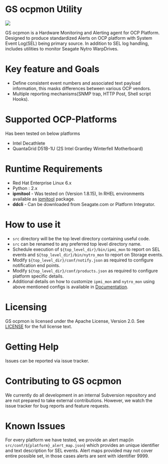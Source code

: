 GS ocpmon Utility
=================

[![][license img]][license]

GS ocpmon is a Hardware Monitoring and Alerting agent for OCP
Platform. Designed to produce standardized Alerts on OCP platform with
System Event Log(SEL) being primary source. In addition to SEL log
handling, includes utilities to monitor Seagate Nytro WarpDrives.


# Key feature and Goals
- Define consistent event numbers and associated text payload information, this masks differences between various OCP vendors.
- Multiple reporting mechanisms(SNMP trap, HTTP Post, Shell script Hooks).


# Supported OCP-Platforms
Has been tested on below platforms
- Intel Decathlete
- QuantaGrid D51B-1U (2S Intel Grantley Winterfell Motherboard)

# Runtime Requirements
- Red Hat Enterprise Linux 6.x
- Python : 2.x
- __ipmitool__ - Was tested on (Version 1.8.15), In RHEL environments available as [ipmitool](http://ipmitool.sourceforge.net/) package.
- __ddcli__ - Can be downloaded from Seagate.com or Platform Integrator.


# How to use it
- ```src``` directory will be the top level directory containing useful code.
- ```src``` can be renamed to any preferred top level directory name.
- Schedule execution of  ```${top_level_dir}/bin/ipmi_mon``` to report on SEL events and
```${top_level_dir}/bin/nytro_mon``` to report on Storage events.
- Modify ```${top_level_dir}/conf/notify.json``` as required to configure notification end
points.
- Modify ```${top_level_dir}/conf/products.json``` as required to configure platform specific details.
- Additional details on how to customize ```ipmi_mon``` and ```nytro_mon```  using above mentioned configs is available
in [Documentation](src/Documentation/).

# Licensing
GS ocpmon is licensed under the Apache License, Version 2.0. See [LICENSE](LICENSE-2.0.txt) for the full license text.


# Getting Help
Issues can be reported via issue tracker.

# Contributing to GS ocpmon
We currently do all development in an internal Subversion repository and are not prepared to take external contributions. However, we watch the issue tracker for bug reports and feature requests.

# Known Issues
For every platform we have tested, we provide an alert map(in ```src/conf/${platform}_alert_map.json```) which provides an unique identifier and text description for SEL events. Alert maps provided may not cover entire possible set, in those cases alerts are sent with identifier 9999.



[license]:LICENSE-2.0.txt
[license img]:https://img.shields.io/badge/License-Apache%202-blue.svg
